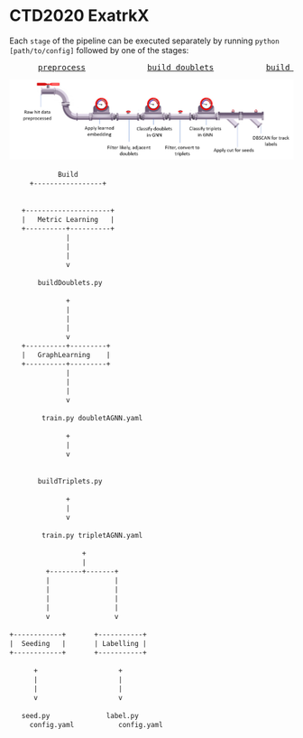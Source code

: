# CTD2020 ExatrkX

Each `stage` of the pipeline can be executed separately by running `python [path/to/config]` followed by one of the stages:

<pre>
      <a href="MetricLearning/src/preprocess_with_dir" title="Preprocessing function">preprocess</a>             <a href="MetricLearning/src/metric_learning_adjacent" title="Doublet building function">build_doublets</a>           <a href="GraphLearning/src/" title="Triplet building function">build_triplets</a>                 <a href="Seeding/src" title="Seeding function function">seed</a>          <a href="Labelling/src" title="Labelling function">label</a>
</pre>

![](docs/pipeline.png)

```
            Build
     +-----------------+


   +---------------------+
   |   Metric Learning   |
   +----------+----------+
              |
              |
              |
              v

       buildDoublets.py

              +
              |
              |
              |
              v
   +----------+---------+
   |   GraphLearning    |
   +----------+---------+
              |
              |
              |
              v

        train.py doubletAGNN.yaml

              +
              |
              v


       buildTriplets.py

              +
              |
              v

        train.py tripletAGNN.yaml

                  +
                  |
         +--------+-------+
         |                |
         |                |
         |                |
         |                |
         v                v

+------------+       +-----------+
|  Seeding   |       | Labelling |
+------------+       +-----------+

      +                    +
      |                    |
      |                    |
      v                    v

   seed.py              label.py
     config.yaml           config.yaml

```
